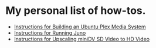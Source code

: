 # My personal list of how-tos.

* [Instructions for Building an Ubuntu Plex Media System](ubuntu-mediabox/setup.md)
* [Instructions for Running Juno](ubuntu-mediabox/juno.md)
* [Instructions for Upscaling miniDV SD Video to HD Video](minidv2hd.md)
